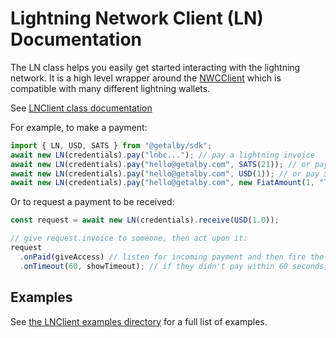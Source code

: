 # Lightning Network Client (LN) Documentation

The LN class helps you easily get started interacting with the lightning network. It is a high level wrapper around the [NWCClient](./nwc.md) which is compatible with many different lightning wallets.

See [LNClient class documentation](https://getalby.github.io/js-sdk/classes/LNClient.html)

For example, to make a payment:

```js
import { LN, USD, SATS } from "@getalby/sdk";
await new LN(credentials).pay("lnbc..."); // pay a lightning invoice
await new LN(credentials).pay("hello@getalby.com", SATS(21)); // or pay 21 sats to a lightning address
await new LN(credentials).pay("hello@getalby.com", USD(1)); // or pay $1 USD to a lightning address
await new LN(credentials).pay("hello@getalby.com", new FiatAmount(1, "THB")); // or pay an amount in any currency to a lightning address
```

Or to request a payment to be received:

```js
const request = await new LN(credentials).receive(USD(1.0));

// give request.invoice to someone, then act upon it:
request
  .onPaid(giveAccess) // listen for incoming payment and then fire the given method
  .onTimeout(60, showTimeout); // if they didn't pay within 60 seconds, do something else
```

## Examples

See [the LNClient examples directory](./examples/lnclient) for a full list of examples.
